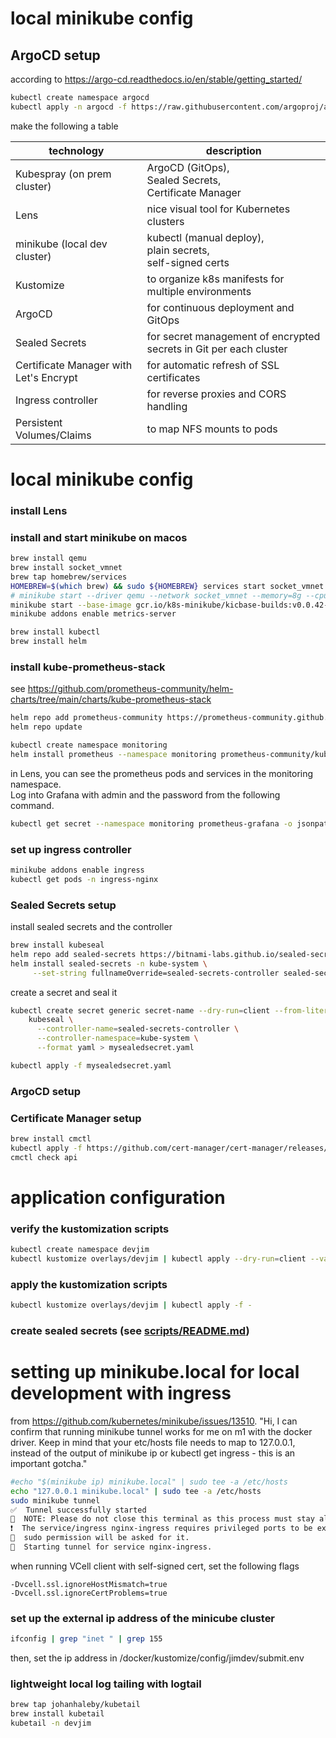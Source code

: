 # local minikube config
## ArgoCD setup
according to https://argo-cd.readthedocs.io/en/stable/getting_started/
```bash
kubectl create namespace argocd
kubectl apply -n argocd -f https://raw.githubusercontent.com/argoproj/argo-cd/stable/manifests/install.yaml
```

make the following a table


| technology                             | description                                                            |
|----------------------------------------|------------------------------------------------------------------------|
| Kubespray (on prem cluster)            | ArgoCD (GitOps), <br/>Sealed Secrets, <br/>Certificate Manager         |
| Lens                                   | nice visual tool for Kubernetes clusters |
| minikube  (local dev cluster)          | kubectl (manual deploy), <br/>plain secrets, <br/>self-signed certs |
| Kustomize                              | to organize k8s manifests for multiple environments                    |
| ArgoCD                                 | for continuous deployment and GitOps                                   |
| Sealed Secrets                         | for secret management of encrypted secrets in Git per each cluster     |
| Certificate Manager with Let's Encrypt | for automatic refresh of SSL certificates                              |
| Ingress controller                     | for reverse proxies and CORS handling                                  |
| Persistent Volumes/Claims              | to map NFS mounts to pods                                              |

# local minikube config

### install Lens

### install and start minikube on macos
```bash
brew install qemu
brew install socket_vmnet
brew tap homebrew/services
HOMEBREW=$(which brew) && sudo ${HOMEBREW} services start socket_vmnet
# minikube start --driver qemu --network socket_vmnet --memory=8g --cpus=2
minikube start --base-image gcr.io/k8s-minikube/kicbase-builds:v0.0.42-1703092832-17830 --driver docker  --memory=8g --cpus=2
minikube addons enable metrics-server

brew install kubectl
brew install helm
```

### install kube-prometheus-stack
see https://github.com/prometheus-community/helm-charts/tree/main/charts/kube-prometheus-stack
```bash
helm repo add prometheus-community https://prometheus-community.github.io/helm-charts
helm repo update

kubectl create namespace monitoring
helm install prometheus --namespace monitoring prometheus-community/kube-prometheus-stack
```
in Lens, you can see the prometheus pods and services in the monitoring namespace.  
Log into Grafana with admin and the password from the following command.
```bash
kubectl get secret --namespace monitoring prometheus-grafana -o jsonpath="{.data.admin-password}" | base64 --decode ; echo
```

### set up ingress controller
```bash
minikube addons enable ingress
kubectl get pods -n ingress-nginx
```

### Sealed Secrets setup
install sealed secrets and the controller
```bash
brew install kubeseal
helm repo add sealed-secrets https://bitnami-labs.github.io/sealed-secrets
helm install sealed-secrets -n kube-system \
     --set-string fullnameOverride=sealed-secrets-controller sealed-secrets/sealed-secrets
```
create a secret and seal it
```bash
kubectl create secret generic secret-name --dry-run=client --from-literal=foo=bar -o yaml | \
    kubeseal \
      --controller-name=sealed-secrets-controller \
      --controller-namespace=kube-system \
      --format yaml > mysealedsecret.yaml

kubectl apply -f mysealedsecret.yaml
```

### ArgoCD setup

### Certificate Manager setup
```bash
brew install cmctl
kubectl apply -f https://github.com/cert-manager/cert-manager/releases/download/v1.14.4/cert-manager.yaml
cmctl check api
```


# application configuration
### verify the kustomization scripts
```bash
kubectl create namespace devjim
kubectl kustomize overlays/devjim | kubectl apply --dry-run=client --validate=true -f -
```
### apply the kustomization scripts
```bash
kubectl kustomize overlays/devjim | kubectl apply -f -
```

### create sealed secrets (see [scripts/README.md](scripts/README.md))

# setting up minikube.local for local development with ingress
from https://github.com/kubernetes/minikube/issues/13510.  "Hi, I can confirm that running minikube tunnel works for me on m1 with the docker driver. 
Keep in mind that your etc/hosts file needs to map to 127.0.0.1, instead of the output 
of minikube ip or kubectl get ingress - this is an important gotcha."
```bash
#echo "$(minikube ip) minikube.local" | sudo tee -a /etc/hosts
echo "127.0.0.1 minikube.local" | sudo tee -a /etc/hosts
sudo minikube tunnel
✅  Tunnel successfully started
📌  NOTE: Please do not close this terminal as this process must stay alive for the tunnel to be accessible ...
❗  The service/ingress nginx-ingress requires privileged ports to be exposed: [80 443]
🔑  sudo permission will be asked for it.
🏃  Starting tunnel for service nginx-ingress.
```
when running VCell client with self-signed cert, set the following flags
```
-Dvcell.ssl.ignoreHostMismatch=true
-Dvcell.ssl.ignoreCertProblems=true
```
### set up the external ip address of the minicube cluster
```bash
ifconfig | grep "inet " | grep 155
```
then, set the ip address in /docker/kustomize/config/jimdev/submit.env


### lightweight local log tailing with logtail
```bash
brew tap johanhaleby/kubetail
brew install kubetail
kubetail -n devjim
```